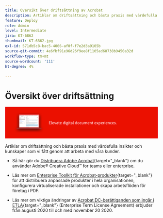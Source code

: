 ```yaml
---
title: Översikt över driftsättning av Acrobat
description: Artiklar om driftsättning och bästa praxis med värdefulla insikter och kunskaper som vi fått genom att arbeta med våra kunder
feature: Deploy
role: Admin
level: Intermediate
jira: KT-6862
thumbnail: KT-6862.jpg
exl-id: 571db5c8-bac5-4066-af0f-f7e2d3a9105b
source-git-commit: 4e6fbf91e96d26f9ee8f1105ad68738b9450a32d
workflow-type: tm+mt
source-wordcount: '111'
ht-degree: 4%

---
```


# Översikt över driftsättning

![Acrobat-driftsättningsavbildning](../assets/Hero-Deploy.png)

Artiklar om driftsättning och bästa praxis med värdefulla insikter och kunskaper som vi fått genom att arbeta med våra kunder.

* Så här gör du [Distribuera Adobe Acrobat](https://helpx.adobe.com/enterprise/using/deploying-acrobat.html){target="_blank"} om du använder Adobe® Creative Cloud™ for teams eller enterprise.

* Läs mer om [Enterprise Toolkit för Acrobat-produkter](https://www.adobe.com/devnet-docs/acrobatetk/index.html){target="_blank"} för att distribuera anpassade produkter i hela organisationen, konfigurera virtualiserade installationer och skapa arbetsflöden för företag i PDF.

* Läs mer om viktiga ändringar av [Acrobat DC-berättiganden som ingår i ETLA](signentitlementchanges.md){target="_blank"} (Enterprise Term License Agreement) erbjuder från augusti 2020 till och med november 20 2020.

